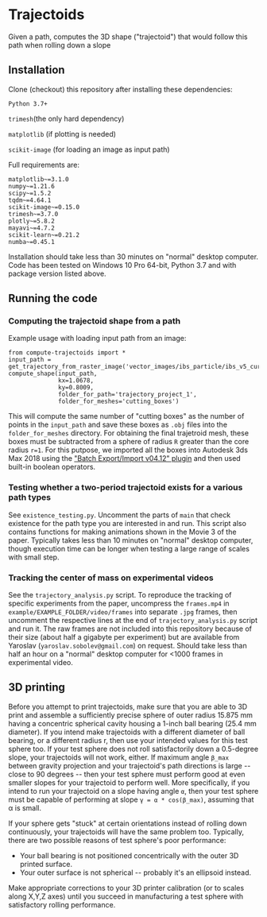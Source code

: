 # Trajectoids
Given a path, computes the 3D shape ("trajectoid") that would follow this path when rolling down a slope

## Installation

Clone (checkout) this repository after installing these dependencies:

`Python 3.7+`

`trimesh`(the only hard dependency)

`matplotlib` (if plotting is needed)

`scikit-image` (for loading an image as input path)

Full requirements are:

```
matplotlib~=3.1.0
numpy~=1.21.6
scipy~=1.5.2
tqdm~=4.64.1
scikit-image~=0.15.0
trimesh~=3.7.0
plotly~=5.8.2
mayavi~=4.7.2
scikit-learn~=0.21.2
numba~=0.45.1
```

Installation should take less than 30 minutes on "normal" desktop computer. 
Code has been tested on Windows 10 Pro 64-bit, Python 3.7 and with package version listed above.

## Running the code

### Computing the trajectoid shape from a path
Example usage with loading input path from an image:
```
from compute-trajectoids import *
input_path = get_trajectory_from_raster_image('vector_images/ibs_particle/ibs_v5_current_good.png')
compute_shape(input_path, 
              kx=1.0678, 
              ky=0.8009, 
              folder_for_path='trajectory_project_1',
              folder_for_meshes='cutting_boxes')
```

This will compute the same number of "cutting boxes" as the number of points in the `input_path` and save 
these boxes as `.obj` files into the `folder_for_meshes` directory. For obtaining the final trajetroid mesh,
these boxes must be subtracted from a sphere of radius `R` greater than the core radius `r=1`. For this putpose,
we imported all the boxes into Autodesk 3ds Max 2018 using the
["Batch Export/Import v04.12" plugin](https://www.scriptspot.com/3ds-max/scripts/batch-exportimport) and then 
used built-in boolean operators.

### Testing whether a two-period trajectoid exists for a various path types

See `existence_testing.py`. Uncomment the parts of `main` that check existence for the path type you are
interested in and run. This script also contains functions for making animations shown in the Movie 3 of the paper.
Typically takes less than 10 minutes on "normal" desktop computer, though execution time can be longer when testing a
large range of scales with small step.

<!---
## Citation
If you use this code, please cite our paper:
```
@article{2021trajectoids,
  title={Solid-body trajectoids shaped to roll along desired pathways: downwards, upwards, and in loops},
  author={Sobolev, Yaroslav I. and Dong, Ruoyu and Granick, Steve and Grzybowski, Bartosz A.},
  journal={XXX},
  year={2022}
}
```
-->

### Tracking the center of mass on experimental videos

See the `trajectory_analysis.py` script. To reproduce the tracking of specific experiments from the paper, uncompress
the `frames.mp4` in `example/EXAMPLE_FOLDER/video/frames` into separate `.jpg` frames, then
uncomment the respective lines at the end of `trajectory_analysis.py` script and run it. 
The raw frames are not included into this repository because of their size (about half a gigabyte per experiment)
but are available from Yaroslav (`yaroslav.sobolev@gmail.com`) on request.
Should take less than half an hour on a "normal" desktop computer for <1000 frames in experimental video.

## 3D printing

Before you attempt to print trajectoids, 
make sure that you are able to 3D print and assemble a sufficiently precise sphere of outer radius 15.875 mm 
having a concentric spherical cavity housing a 1-inch ball bearing (25.4 mm diameter). 
If you intend make trajectoids with a different diameter of ball bearing, or a different radius r, 
then use your intended values for this test sphere too.
If your test sphere does not roll satisfactorily down a 0.5-degree slope, your trajectoids will not work, either. 
If maximum angle `β_max` between gravity projection and your trajectoid's path directions is large -- close to 90 degrees -- then
your test sphere must perform good at even smaller slopes for your trajectoid to perform well. 
More specifically, if you intend to run your trajectoid on a slope having angle `α`, then your test sphere must be capable 
of performing at slope `γ = α * cos(β_max)`, assuming that α is small. 

If your sphere gets "stuck" at certain orientations instead of rolling down continuously, 
your trajectoids will have the same problem too.
Typically, there are two possible reasons of test sphere's poor performance:

* Your ball bearing is not positioned concentrically with the outer 3D printed surface.
* Your outer surface is not spherical -- probably it's an ellipsoid instead.

Make appropriate corrections to your 3D printer calibration (or to scales along X,Y,Z axes) until you succeed in
manufacturing a test sphere with satisfactory rolling performance.

